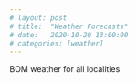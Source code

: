 ```yaml
---
# layout: post
# title:  "Weather Forecasts"
# date:   2020-10-20 13:00:00
# categories: [weather]
---
```


<p>BOM weather for all localities</p>
<nav class="id-list"></nav>
<table class="tab-frames region-list">
</table>


<script type="text/javascript" src="/assets/js/minimal-block.js"></script>
<script type="text/javascript" src="/assets/js/BOM/forecast.js"></script>